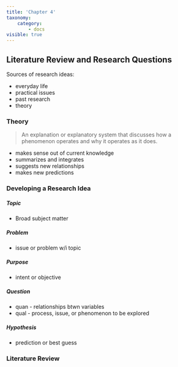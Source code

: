 ```yaml
---
title: 'Chapter 4'
taxonomy:
    category:
        - docs
visible: true
---
```


## Literature Review and Research Questions

Sources of  research ideas:
- everyday life
- practical issues
- past research
- theory


### Theory
> An explanation or explanatory system that discusses how a phenomenon operates and why it operates as it does.

- makes sense out of current knowledge
- summarizes and integrates
- suggests new relationships
- makes new predictions

### Developing a Research Idea

##### Topic
- Broad subject matter

##### Problem
- issue or problem w/i topic

##### Purpose
- intent or objective

##### Question
- quan - relationships btwn variables
- qual - process, issue, or phenomenon to be explored

##### Hypothesis
- prediction or best guess

### Literature Review
